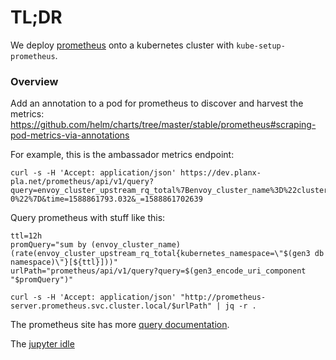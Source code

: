 # TL;DR

We deploy [prometheus](https://prometheus.io) onto a kubernetes cluster with `kube-setup-prometheus`.

### Overview

Add an annotation to a pod for prometheus to discover and harvest the metrics:
https://github.com/helm/charts/tree/master/stable/prometheus#scraping-pod-metrics-via-annotations

For example, this is the ambassador metrics endpoint: 
```
curl -s -H 'Accept: application/json' https://dev.planx-pla.net/prometheus/api/v1/query?query=envoy_cluster_upstream_rq_total%7Benvoy_cluster_name%3D%22cluster_h_reubenonrye_40uchicago_2eedu_s-0%22%7D&time=1588861793.032&_=1588861702639
```

Query prometheus with stuff like this:
```
ttl=12h
promQuery="sum by (envoy_cluster_name) (rate(envoy_cluster_upstream_rq_total{kubernetes_namespace=\"$(gen3 db namespace)\"}[${ttl}]))"
urlPath="prometheus/api/v1/query?query=$(gen3_encode_uri_component "$promQuery")"

curl -s -H 'Accept: application/json' "http://prometheus-server.prometheus.svc.cluster.local/$urlPath" | jq -r .
```

The prometheus site has more [query documentation](https://prometheus.io/docs/prometheus/latest/querying/functions/).

The [jupyter idle](./jupyter.md#idle) 